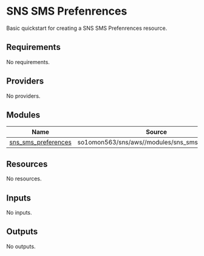 # SNS SMS Prefenrences

Basic quickstart for creating a SNS SMS Prefenrences resource.
<!-- BEGINNING OF PRE-COMMIT-TERRAFORM DOCS HOOK -->
## Requirements

No requirements.

## Providers

No providers.

## Modules

| Name | Source | Version |
|------|--------|---------|
| <a name="module_sns_sms_preferences"></a> [sns\_sms\_preferences](#module\_sns\_sms\_preferences) | so1omon563/sns/aws//modules/sns_sms_preferences | 1.1.0 |

## Resources

No resources.

## Inputs

No inputs.

## Outputs

No outputs.
<!-- END OF PRE-COMMIT-TERRAFORM DOCS HOOK -->
